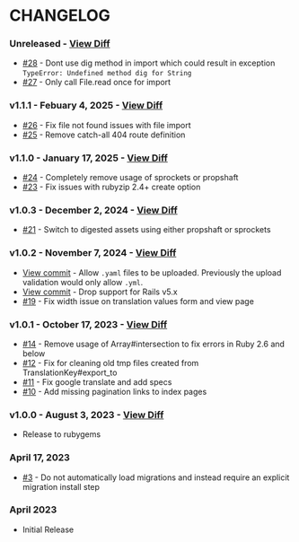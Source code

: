# CHANGELOG

### Unreleased - [View Diff](https://github.com/westonganger/rails_i18n_manager/compare/v1.1.1...master)
- [#28](https://github.com/westonganger/rails_i18n_manager/pull/28) - Dont use dig method in import which could result in exception `TypeError: Undefined method dig for String`
- [#27](https://github.com/westonganger/rails_i18n_manager/pull/27) - Only call File.read once for import

### v1.1.1 - Febuary 4, 2025 - [View Diff](https://github.com/westonganger/rails_i18n_manager/compare/v1.1.0...v1.1.1)
- [#26](https://github.com/westonganger/rails_i18n_manager/pull/26) - Fix file not found issues with file import
- [#25](https://github.com/westonganger/rails_i18n_manager/pull/25) - Remove catch-all 404 route definition

### v1.1.0 - January 17, 2025 - [View Diff](https://github.com/westonganger/rails_i18n_manager/compare/v1.0.3...v1.1.0)
- [#24](https://github.com/westonganger/rails_i18n_manager/pull/24) - Completely remove usage of sprockets or propshaft
- [#23](https://github.com/westonganger/rails_i18n_manager/pull/23) - Fix issues with rubyzip 2.4+ create option

### v1.0.3 - December 2, 2024 - [View Diff](https://github.com/westonganger/rails_i18n_manager/compare/v1.0.2...v1.0.3)
- [#21](https://github.com/westonganger/rails_i18n_manager/pull/21) - Switch to digested assets using either propshaft or sprockets

### v1.0.2 - November 7, 2024 - [View Diff](https://github.com/westonganger/rails_i18n_manager/compare/v1.0.1...v1.0.2)
- [View commit](https://github.com/westonganger/rails_i18n_manager/commit/ccdeea7cdfb409b61e5d8ef23b03c52fbfd027c0) - Allow `.yaml` files to be uploaded. Previously the upload validation would only allow `.yml`.
- [View commit](https://github.com/westonganger/rails_i18n_manager/commit/65558c10ee8337d578b9f627034f3d6e29c2178f) - Drop support for Rails v5.x
- [#19](https://github.com/westonganger/rails_i18n_manager/pull/19) - Fix width issue on translation values form and view page

### v1.0.1 - October 17, 2023 - [View Diff](https://github.com/westonganger/rails_i18n_manager/compare/v1.0.0...v1.0.1)
- [#14](https://github.com/westonganger/rails_i18n_manager/pull/14) - Remove usage of Array#intersection to fix errors in Ruby 2.6 and below
- [#12](https://github.com/westonganger/rails_i18n_manager/pull/12) - Fix for cleaning old tmp files created from TranslationKey#export_to
- [#11](https://github.com/westonganger/rails_i18n_manager/pull/11) - Fix google translate and add specs
- [#10](https://github.com/westonganger/rails_i18n_manager/pull/10) - Add missing pagination links to index pages

### v1.0.0 - August 3, 2023 - [View Diff](https://github.com/westonganger/rails_i18n_manager/compare/9c8305c...v1.0.0)
- Release to rubygems

### April 17, 2023
- [#3](https://github.com/westonganger/rails_i18n_manager/pull/3) - Do not automatically load migrations and instead require an explicit migration install step

### April 2023
- Initial Release
